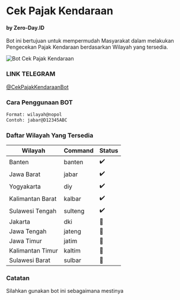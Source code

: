 # Cek Pajak Kendaraan
#### by Zero-Day.ID

Bot ini bertujuan untuk mempermudah Masyarakat dalam melakukan Pengecekan Pajak Kendaraan berdasarkan Wilayah yang tersedia.

![Bot Cek Pajak Kendaraan](https://img001.prntscr.com/file/img001/lVL2H2mfRP6YkwtwVeg6PQ.png)

### LINK TELEGRAM
[@CekPajakKendaraanBot](https://t.me/CekPajakKendaraanBot)

### Cara Penggunaan BOT

```bash
Format: wilayah@nopol
Contoh: jabar@D12345ABC
```

### Daftar Wilayah Yang Tersedia

| Wilayah | Command | Status |
| ------- | ------ | ------ |
| Banten | banten | :heavy_check_mark: |
| Jawa Barat | jabar | :heavy_check_mark: |
| Yogyakarta | diy | :heavy_check_mark: |
| Kalimantan Barat | kalbar | :heavy_check_mark: |
| Sulawesi Tengah | sulteng | :heavy_check_mark: |
| Jakarta | dki | :construction: |
| Jawa Tengah | jateng | :construction: |
| Jawa Timur | jatim | :construction: |
| Kalimantan Timur | kaltim | :construction: |
| Sulawesi Barat | sulbar | :construction: |

### Catatan

Silahkan gunakan bot ini sebagaimana mestinya
